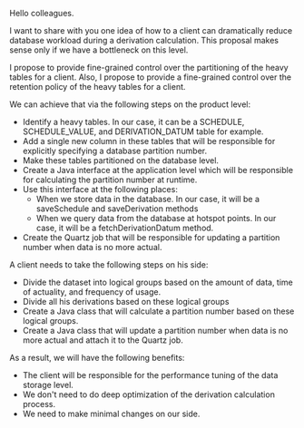 Hello colleagues.

I want to share with you one idea of how to a client can dramatically reduce database workload during a derivation calculation.
This proposal makes sense only if we have a bottleneck on this level.

I propose to provide fine-grained control over the partitioning of the heavy tables for a client.
Also, I propose to provide a fine-grained control over the retention policy of the heavy tables for a client.

We can achieve that via the following steps on the product level:

* Identify a heavy tables. In our case, it can be a SCHEDULE, SCHEDULE_VALUE, and DERIVATION_DATUM table for example.
* Add a single new column in these tables that will be responsible for explicitly specifying a database partition number.
* Make these tables partitioned on the database level.
* Create a Java interface at the application level which will be responsible for calculating the partition number at runtime.
* Use this interface at the following places:
    * When we store data in the database. In our case, it will be a saveSchedule and saveDerivation methods
    * When we query data from the database at hotspot points. In our case, it will be a fetchDerivationDatum method.
* Create the Quartz job that will be responsible for updating a partition number when data is no more actual.

A client needs to take the following steps on his side:

* Divide the dataset into logical groups based on the amount of data, time of actuality, and frequency of usage.
* Divide all his derivations based on these logical groups
* Create a Java class that will calculate a partition number based on these logical groups.
* Create a Java class that will update a partition number when data is no more actual and attach it to the Quartz job.

As a result, we will have the following benefits:

* The client will be responsible for the performance tuning of the data storage level.
* We don't need to do deep optimization of the derivation calculation process.
* We need to make minimal changes on our side.